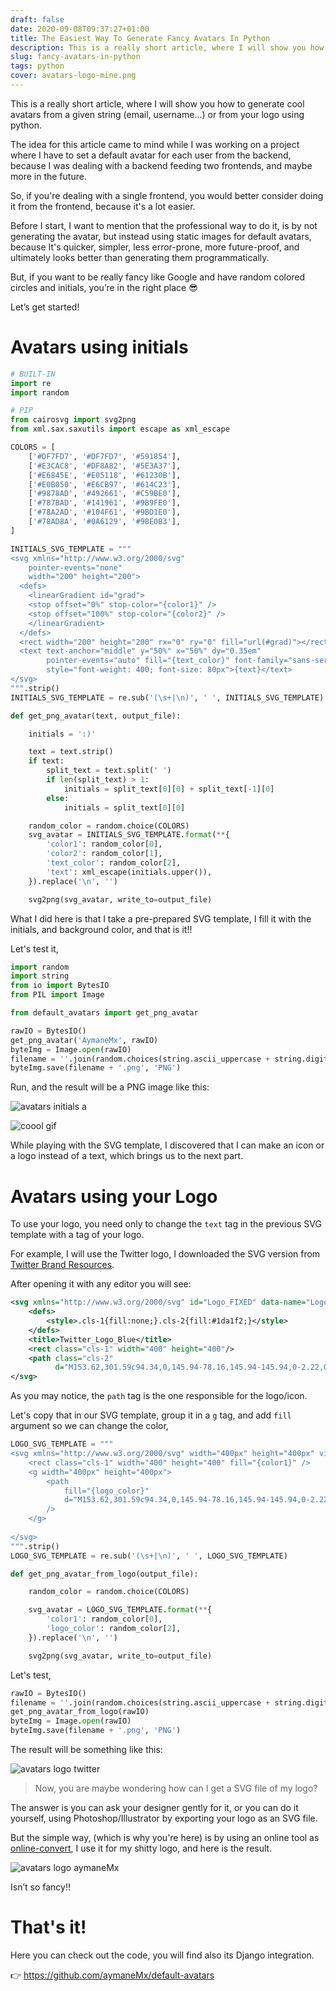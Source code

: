 ```yaml
---
draft: false
date: 2020-09-08T09:37:27+01:00
title: The Easiest Way To Generate Fancy Avatars In Python
description: This is a really short article, where I will show you how to generate cool avatars from a given string (email, username...) or from your logo using python.
slug: fancy-avatars-in-python 
tags: python
cover: avatars-logo-mine.png
---
```



This is a really short article, where I will show you how to generate cool avatars from a given string (email, username...) or from your logo using python.

The idea for this article came to mind while I was working on a project where I have to set a default avatar for each user from the backend, because I was dealing with a backend feeding two frontends, and maybe more in the future. 

So, if you're dealing with a single frontend, you would better consider doing it from the frontend, because it's a lot easier.

Before I start, I want to mention that the professional way to do it, is by not generating the avatar, but instead using static images for default avatars, because It's quicker, simpler, less error-prone, more future-proof, and ultimately looks better than generating them programmatically.

But, if you want to be really fancy like Google and have random colored circles and initials, you’re in the right place 😎

Let’s get started!

# Avatars using initials

```python
# BUILT-IN
import re
import random

# PIP
from cairosvg import svg2png
from xml.sax.saxutils import escape as xml_escape

COLORS = [
    ['#DF7FD7', '#DF7FD7', '#591854'],
    ['#E3CAC8', '#DF8A82', '#5E3A37'],
    ['#E6845E', '#E05118', '#61230B'],
    ['#E0B050', '#E6CB97', '#614C23'],
    ['#9878AD', '#492661', '#C59BE0'],
    ['#787BAD', '#141961', '#9B9FE0'],
    ['#78A2AD', '#104F61', '#9BD1E0'],
    ['#78AD8A', '#0A6129', '#9BE0B3'],
]

INITIALS_SVG_TEMPLATE = """
<svg xmlns="http://www.w3.org/2000/svg" 
    pointer-events="none" 
    width="200" height="200">
  <defs>
    <linearGradient id="grad">
    <stop offset="0%" stop-color="{color1}" />
    <stop offset="100%" stop-color="{color2}" />
    </linearGradient>
  </defs>
  <rect width="200" height="200" rx="0" ry="0" fill="url(#grad)"></rect>
  <text text-anchor="middle" y="50%" x="50%" dy="0.35em"
        pointer-events="auto" fill="{text_color}" font-family="sans-serif"
        style="font-weight: 400; font-size: 80px">{text}</text>
</svg>
""".strip()
INITIALS_SVG_TEMPLATE = re.sub('(\s+|\n)', ' ', INITIALS_SVG_TEMPLATE)

def get_png_avatar(text, output_file):

    initials = ':)'

    text = text.strip()
    if text:
        split_text = text.split(' ')
        if len(split_text) > 1:
            initials = split_text[0][0] + split_text[-1][0]
        else:
            initials = split_text[0][0]

    random_color = random.choice(COLORS)
    svg_avatar = INITIALS_SVG_TEMPLATE.format(**{
        'color1': random_color[0],
        'color2': random_color[1],
        'text_color': random_color[2],
        'text': xml_escape(initials.upper()),
    }).replace('\n', '')

    svg2png(svg_avatar, write_to=output_file)
```

What I did here is that I take a pre-prepared SVG template, I fill it with the initials, and background color, and that is it!!

Let's test it, 

```python
import random
import string
from io import BytesIO
from PIL import Image

from default_avatars import get_png_avatar

rawIO = BytesIO()
get_png_avatar('AymaneMx', rawIO)
byteImg = Image.open(rawIO)
filename = ''.join(random.choices(string.ascii_uppercase + string.digits, k=8))
byteImg.save(filename + '.png', 'PNG')
```

Run, and the result will be a PNG image like this:

![avatars initials a](~/assets/avatars-initials-a.png)

![coool gif](~/assets/cool.gif)

While playing with the SVG template, I discovered that I can make an icon or a logo instead of a text, which brings us to the next part.

# Avatars using your Logo

To use your logo, you need only to change the `text` tag in the previous SVG template with a tag of your logo.

For example, I will use the Twitter logo, I downloaded the SVG version from [Twitter Brand Resources](https://about.twitter.com/en_us/company/brand-resources.html).

After opening it with any editor you will see:

```xml
<svg xmlns="http://www.w3.org/2000/svg" id="Logo_FIXED" data-name="Logo — FIXED" viewBox="0 0 400 400">
    <defs>
        <style>.cls-1{fill:none;}.cls-2{fill:#1da1f2;}</style>
    </defs>
    <title>Twitter_Logo_Blue</title>
    <rect class="cls-1" width="400" height="400"/>
    <path class="cls-2"
          d="M153.62,301.59c94.34,0,145.94-78.16,145.94-145.94,0-2.22,0-4.43-.15-6.63A104.36,104.36,0,0,0,325,122.47a102.38,102.38,0,0,1-29.46,8.07,51.47,51.47,0,0,0,22.55-28.37,102.79,102.79,0,0,1-32.57,12.45,51.34,51.34,0,0,0-87.41,46.78A145.62,145.62,0,0,1,92.4,107.81a51.33,51.33,0,0,0,15.88,68.47A50.91,50.91,0,0,1,85,169.86c0,.21,0,.43,0,.65a51.31,51.31,0,0,0,41.15,50.28,51.21,51.21,0,0,1-23.16.88,51.35,51.35,0,0,0,47.92,35.62,102.92,102.92,0,0,1-63.7,22A104.41,104.41,0,0,1,75,278.55a145.21,145.21,0,0,0,78.62,23"/>
</svg>
```

As you may notice, the `path` tag is the one responsible for the logo/icon.

Let's copy that in our SVG template, group it in a `g` tag, and add `fill` argument so we can change the color,

```python
LOGO_SVG_TEMPLATE = """
<svg xmlns="http://www.w3.org/2000/svg" width="400px" height="400px" viewBox="0 0 400 400">
    <rect class="cls-1" width="400" height="400" fill="{color1}" />
    <g width="400px" height="400px">
        <path 
            fill="{logo_color}" 
            d="M153.62,301.59c94.34,0,145.94-78.16,145.94-145.94,0-2.22,0-4.43-.15-6.63A104.36,104.36,0,0,0,325,122.47a102.38,102.38,0,0,1-29.46,8.07,51.47,51.47,0,0,0,22.55-28.37,102.79,102.79,0,0,1-32.57,12.45,51.34,51.34,0,0,0-87.41,46.78A145.62,145.62,0,0,1,92.4,107.81a51.33,51.33,0,0,0,15.88,68.47A50.91,50.91,0,0,1,85,169.86c0,.21,0,.43,0,.65a51.31,51.31,0,0,0,41.15,50.28,51.21,51.21,0,0,1-23.16.88,51.35,51.35,0,0,0,47.92,35.62,102.92,102.92,0,0,1-63.7,22A104.41,104.41,0,0,1,75,278.55a145.21,145.21,0,0,0,78.62,23"
        />
    </g>
    
</svg>
""".strip()
LOGO_SVG_TEMPLATE = re.sub('(\s+|\n)', ' ', LOGO_SVG_TEMPLATE)

def get_png_avatar_from_logo(output_file):

    random_color = random.choice(COLORS)

    svg_avatar = LOGO_SVG_TEMPLATE.format(**{
        'color1': random_color[0],
        'logo_color': random_color[2],
    }).replace('\n', '')

    svg2png(svg_avatar, write_to=output_file)
```

Let's test, 

```python
rawIO = BytesIO()
filename = ''.join(random.choices(string.ascii_uppercase + string.digits, k=8))
get_png_avatar_from_logo(rawIO)
byteImg = Image.open(rawIO)
byteImg.save(filename + '.png', 'PNG')
```

The result will be something like this:

![avatars logo twitter](~/assets/avatars-logo-twitter.png)

> Now, you are maybe wondering how can I get a SVG file of my logo?

The answer is you can ask your designer gently for it, or you can do it yourself, using Photoshop/Illustrator by exporting your logo as an SVG file.

But the simple way, (which is why you're here) is by using an online tool as [online-convert](https://image.online-convert.com/convert-to-svg), I use it for my shitty logo, and here is the result.

![avatars logo aymaneMx](~/assets/avatars-logo-mine.png)

Isn’t so fancy!!

# That's it!

Here you can check out the code, you will find also its Django integration. 

:point_right: https://github.com/aymaneMx/default-avatars
